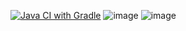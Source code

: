[![Java CI with Gradle](https://github.com/Olga-Belova33/Pattern1Task/actions/workflows/gradle.yml/badge.svg?branch=main)](https://github.com/Olga-Belova33/Pattern1Task/actions/workflows/gradle.yml)
![image](https://github.com/Olga-Belova33/Pattern1Task/assets/150700104/7d899a98-8daa-48a5-9487-2c7b2d0f62c5)
![image](https://github.com/Olga-Belova33/Pattern1Task/assets/150700104/46ad1453-85cc-4b78-ba9c-e43b5dae83b6)
